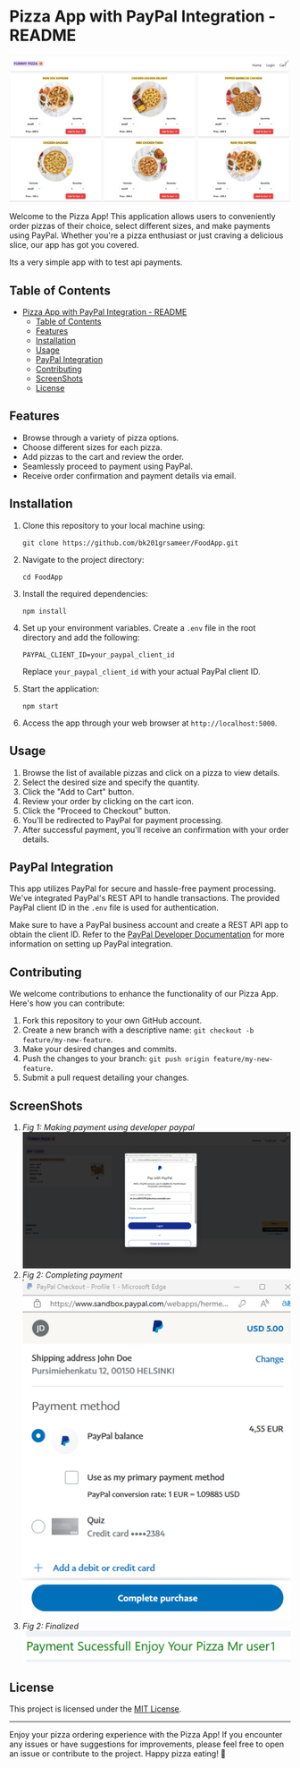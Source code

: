 # Pizza App with PayPal Integration - README

<!-- ![Pizza App Logo](/path/to/your/logo.png) -->


![Pizza App Logo](app.png)



Welcome to the Pizza App! This application allows users to conveniently order pizzas of their choice, select different sizes, and make payments using PayPal. Whether you're a pizza enthusiast or just craving a delicious slice, our app has got you covered.

Its a very simple app with to test api payments.

## Table of Contents

- [Pizza App with PayPal Integration - README](#pizza-app-with-paypal-integration---readme)
  - [Table of Contents](#table-of-contents)
  - [Features](#features)
  - [Installation](#installation)
  - [Usage](#usage)
  - [PayPal Integration](#paypal-integration)
  - [Contributing](#contributing)
  - [ScreenShots](#screenshots)
  - [License](#license)

## Features

- Browse through a variety of pizza options.
- Choose different sizes for each pizza.
- Add pizzas to the cart and review the order.
- Seamlessly proceed to payment using PayPal.
- Receive order confirmation and payment details via email.

## Installation

1. Clone this repository to your local machine using:

   ```
   git clone https://github.com/bk201grsameer/FoodApp.git
   ```

2. Navigate to the project directory:

   ```
   cd FoodApp
   ```

3. Install the required dependencies:

   ```
   npm install
   ```

4. Set up your environment variables. Create a `.env` file in the root directory and add the following:

   ```
   PAYPAL_CLIENT_ID=your_paypal_client_id
   ```

   Replace `your_paypal_client_id` with your actual PayPal client ID.

5. Start the application:

   ```
   npm start
   ```

6. Access the app through your web browser at `http://localhost:5000`.

## Usage

1. Browse the list of available pizzas and click on a pizza to view details.
2. Select the desired size and specify the quantity.
3. Click the "Add to Cart" button.
4. Review your order by clicking on the cart icon.
5. Click the "Proceed to Checkout" button.
6. You'll be redirected to PayPal for payment processing.
7. After successful payment, you'll receive an confirmation with your order details.

## PayPal Integration

This app utilizes PayPal for secure and hassle-free payment processing. We've integrated PayPal's REST API to handle transactions. The provided PayPal client ID in the `.env` file is used for authentication.

Make sure to have a PayPal business account and create a REST API app to obtain the client ID. Refer to the [PayPal Developer Documentation](https://developer.paypal.com/docs/business/get-started/) for more information on setting up PayPal integration.

## Contributing

We welcome contributions to enhance the functionality of our Pizza App. Here's how you can contribute:

1. Fork this repository to your own GitHub account.
2. Create a new branch with a descriptive name: `git checkout -b feature/my-new-feature`.
3. Make your desired changes and commits.
4. Push the changes to your branch: `git push origin feature/my-new-feature`.
5. Submit a pull request detailing your changes.


## ScreenShots
1. *Fig 1: Making payment using developer paypal*
![Pizza App Logo](payment.png)
2. *Fig 2: Completing payment*
![Pizza App Logo](payment1.png)
1. *Fig 2: Finalized*
![Pizza App Logo](final.png)
   
## License

This project is licensed under the [MIT License](LICENSE).

---

Enjoy your pizza ordering experience with the Pizza App! If you encounter any issues or have suggestions for improvements, please feel free to open an issue or contribute to the project. Happy pizza eating! 🍕